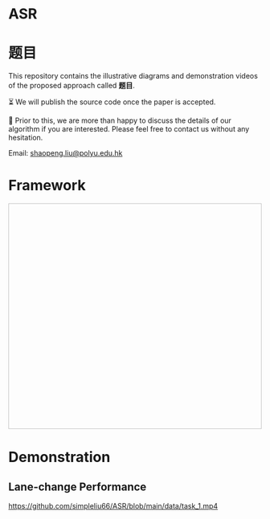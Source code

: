 # ASR

# 题目
This repository contains the illustrative diagrams and demonstration videos of the proposed approach called **题目**. 

:hourglass_flowing_sand: We will publish the source code once the paper is accepted. 

:beer: Prior to this, we are more than happy to discuss the details of our algorithm if you are interested. Please feel free to contact us without any hesitation.

Email: shaopeng.liu@polyu.edu.hk

# Framework

<p align="center">
<img src=" " height= "450" width="900">
</p>


# Demonstration

## Lane-change Performance
https://github.com/simpleliu66/ASR/blob/main/data/task_1.mp4
